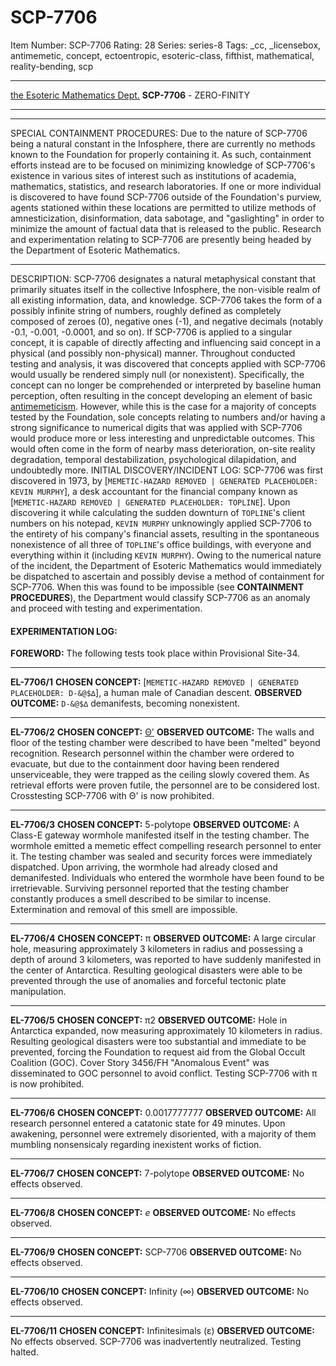 # SCP-7706
Item Number: SCP-7706
Rating: 28
Series: series-8
Tags: _cc, _licensebox, antimemetic, concept, ectoentropic, esoteric-class, fifthist, mathematical, reality-bending, scp

---

[the Esoteric Mathematics Dept.](javascript:;)
**SCP-7706** \- ZERO-FINITY
* * *
* * *
SPECIAL CONTAINMENT PROCEDURES: Due to the nature of SCP-7706 being a natural constant in the Infosphere, there are currently no methods known to the Foundation for properly containing it. As such, containment efforts instead are to be focused on minimizing knowledge of SCP-7706's existence in various sites of interest such as institutions of academia, mathematics, statistics, and research laboratories. If one or more individual is discovered to have found SCP-7706 outside of the Foundation's purview, agents stationed within these locations are permitted to utilize methods of amnesticization, disinformation, data sabotage, and "gaslighting" in order to minimize the amount of factual data that is released to the public.
Research and experimentation relating to SCP-7706 are presently being headed by the Department of Esoteric Mathematics.
* * *
DESCRIPTION: SCP-7706 designates a natural metaphysical constant that primarily situates itself in the collective Infosphere, the non-visible realm of all existing information, data, and knowledge. SCP-7706 takes the form of a possibly infinite string of numbers, roughly defined as completely composed of zeroes (0), negative ones (-1), and negative decimals (notably -0.1, -0.001, -0.0001, and so on).
If SCP-7706 is applied to a singular concept, it is capable of directly affecting and influencing said concept in a physical (and possibly non-physical) manner. Throughout conducted testing and analysis, it was discovered that concepts applied with SCP-7706 would usually be rendered simply null (or nonexistent). Specifically, the concept can no longer be comprehended or interpreted by baseline human perception, often resulting in the concept developing an element of basic [antimemeticism](/scp-055).
However, while this is the case for a majority of concepts tested by the Foundation, sole concepts relating to numbers and/or having a strong significance to numerical digits that was applied with SCP-7706 would produce more or less interesting and unpredictable outcomes. This would often come in the form of nearby mass deterioration, on-site reality degradation, temporal destabilization, psychological dilapidation, and undoubtedly more.
INITIAL DISCOVERY/INCIDENT LOG: SCP-7706 was first discovered in 1973, by [`MEMETIC-HAZARD REMOVED | GENERATED PLACEHOLDER: KEVIN MURPHY`], a desk accountant for the financial company known as [`MEMETIC-HAZARD REMOVED | GENERATED PLACEHOLDER: TOPLINE`]. Upon discovering it while calculating the sudden downturn of `TOPLINE`'s client numbers on his notepad, `KEVIN MURPHY` unknowingly applied SCP-7706 to the entirety of his company's financial assets, resulting in the spontaneous nonexistence of all three of `TOPLINE`'s office buildings, with everyone and everything within it (including `KEVIN MURPHY`).
Owing to the numerical nature of the incident, the Department of Esoteric Mathematics would immediately be dispatched to ascertain and possibly devise a method of containment for SCP-7706. When this was found to be impossible (see **CONTAINMENT PROCEDURES**), the Department would classify SCP-7706 as an anomaly and proceed with testing and experimentation.
#### EXPERIMENTATION LOG:
**FOREWORD:** The following tests took place within Provisional Site-34.
* * *
**EL-7706/1**
**CHOSEN CONCEPT:** [`MEMETIC-HAZARD REMOVED | GENERATED PLACEHOLDER: D-&@$∆`], a human male of Canadian descent.
**OBSERVED OUTCOME:** `D-&@$∆` demanifests, becoming nonexistent.
* * *
**EL-7706/2**
**CHOSEN CONCEPT:** [Θ'](/scp-033)
**OBSERVED OUTCOME:** The walls and floor of the testing chamber were described to have been "melted" beyond recognition. Research personnel within the chamber were ordered to evacuate, but due to the containment door having been rendered unserviceable, they were trapped as the ceiling slowly covered them. As retrieval efforts were proven futile, the personnel are to be considered lost.
Crosstesting SCP-7706 with Θ' is now prohibited.
* * *
**EL-7706/3**
**CHOSEN CONCEPT:** 5-polytope
**OBSERVED OUTCOME:** A Class-E gateway wormhole manifested itself in the testing chamber. The wormhole emitted a memetic effect compelling research personnel to enter it. The testing chamber was sealed and security forces were immediately dispatched. Upon arriving, the wormhole had already closed and demanifested. Individuals who entered the wormhole have been found to be irretrievable.
Surviving personnel reported that the testing chamber constantly produces a smell described to be similar to incense. Extermination and removal of this smell are impossible.
* * *
**EL-7706/4**
**CHOSEN CONCEPT:** π
**OBSERVED OUTCOME:** A large circular hole, measuring approximately 3 kilometers in radius and possessing a depth of around 3 kilometers, was reported to have suddenly manifested in the center of Antarctica. Resulting geological disasters were able to be prevented through the use of anomalies and forceful tectonic plate manipulation.
* * *
**EL-7706/5**
**CHOSEN CONCEPT:** π2
**OBSERVED OUTCOME:** Hole in Antarctica expanded, now measuring approximately 10 kilometers in radius. Resulting geological disasters were too substantial and immediate to be prevented, forcing the Foundation to request aid from the Global Occult Coalition (GOC). Cover Story 3456/FH "Anomalous Event" was disseminated to GOC personnel to avoid conflict.
Testing SCP-7706 with π is now prohibited.
* * *
**EL-7706/6**
**CHOSEN CONCEPT:** 0.0017777777
**OBSERVED OUTCOME:** All research personnel entered a catatonic state for 49 minutes. Upon awakening, personnel were extremely disoriented, with a majority of them mumbling nonsensicaly regarding inexistent works of fiction.
* * *
**EL-7706/7**
**CHOSEN CONCEPT:** 7-polytope
**OBSERVED OUTCOME:** No effects observed.
* * *
**EL-7706/8**
**CHOSEN CONCEPT:** _e_
**OBSERVED OUTCOME:** No effects observed.
* * *
**EL-7706/9**
**CHOSEN CONCEPT:** SCP-7706
**OBSERVED OUTCOME:** No effects observed.
* * *
**EL-7706/10**
**CHOSEN CONCEPT:** Infinity (∞)
**OBSERVED OUTCOME:** No effects observed.
* * *
**EL-7706/11**
**CHOSEN CONCEPT:** Infinitesimals (ε)
**OBSERVED OUTCOME:** No effects observed. SCP-7706 was inadvertently neutralized.
Testing halted.